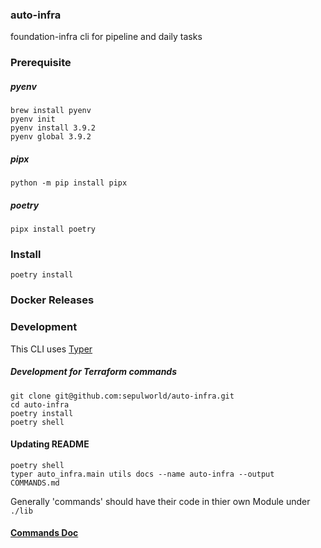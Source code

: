 ### auto-infra

foundation-infra cli for pipeline and daily tasks


### Prerequisite

##### pyenv
```
brew install pyenv
pyenv init
pyenv install 3.9.2
pyenv global 3.9.2
```

##### pipx
```
python -m pip install pipx
```

##### poetry
```
pipx install poetry
```

### Install

```
poetry install
```

### Docker Releases

### Development

This CLI uses [Typer](https://typer.tiangolo.com/)

##### Development for Terraform commands

```
git clone git@github.com:sepulworld/auto-infra.git
cd auto-infra
poetry install
poetry shell
```

#### Updating README

```
poetry shell
typer auto_infra.main utils docs --name auto-infra --output COMMANDS.md
```

Generally 'commands' should have their code in thier own Module under `./lib`


#### [Commands Doc](./COMMANDS.md)

